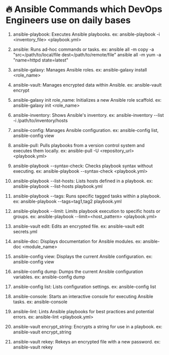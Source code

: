 # 🔥 Ansible Commands which DevOps Engineers use on daily bases 

1. ansible-playbook: Executes Ansible playbooks.
ex: ansible-playbook -i <inventory_file> <playbook.yml>

2. ansible: Runs ad-hoc commands or tasks.
ex: ansible all -m copy -a "src=/path/to/local/file dest=/path/to/remote/file"
ansible all -m yum -a "name=httpd state=latest"

3. ansible-galaxy: Manages Ansible roles.
ex: ansible-galaxy install <role_name>

4. ansible-vault: Manages encrypted data within Ansible.
ex: ansible-vault encrypt <file>

5. ansible-galaxy init role_name: Initializes a new Ansible role scaffold.
ex: ansible-galaxy init <role_name>

6. ansible-inventory: Shows Ansible's inventory.
ex: ansible-inventory --list -i /path/to/inventory/hosts

7. ansible-config: Manages Ansible configuration.
ex: ansible-config list, ansible-config view

8. ansible-pull: Pulls playbooks from a version control system and executes them locally.
ex: ansible-pull -U <repository_url> <playbook.yml>

9. ansible-playbook --syntax-check: Checks playbook syntax without executing.
ex: ansible-playbook --syntax-check <playbook.yml>

10. ansible-playbook --list-hosts: Lists hosts defined in a playbook.
ex: ansible-playbook --list-hosts playbook.yml

11. ansible-playbook --tags: Runs specific tagged tasks within a playbook.
ex: ansible-playbook --tags=tag1,tag2 playbook.yml

12. ansible-playbook --limit: Limits playbook execution to specific hosts or groups.
ex: ansible-playbook --limit=<host_pattern> <playbook.yml>

13. ansible-vault edit: Edits an encrypted file.
ex: ansible-vault edit secrets.yml

14. ansible-doc: Displays documentation for Ansible modules.
ex: ansible-doc <module_name>

15. ansible-config view: Displays the current Ansible configuration.
ex: ansible-config view

16. ansible-config dump: Dumps the current Ansible configuration variables.
ex: ansible-config dump

17. ansible-config list: Lists configuration settings.
ex: ansible-config list

18. ansible-console: Starts an interactive console for executing Ansible tasks.
ex: ansible-console

19. ansible-lint: Lints Ansible playbooks for best practices and potential errors.
ex: ansible-lint <playbook.yml>

20. ansible-vault encrypt_string: Encrypts a string for use in a playbook.
ex: ansible-vault encrypt_string <string>

21. ansible-vault rekey: Rekeys an encrypted file with a new password.
ex: ansible-vault rekey <file>


